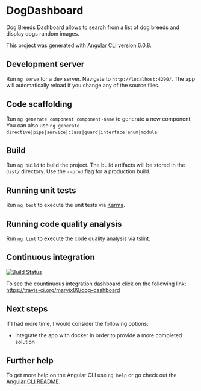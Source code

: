 # DogDashboard

Dog Breeds Dashboard allows to search from a list of dog breeds and display dogs random images. 

This project was generated with [Angular CLI](https://github.com/angular/angular-cli) version 6.0.8.

## Development server

Run `ng serve` for a dev server. Navigate to `http://localhost:4200/`. The app will automatically reload if you change any of the source files.

## Code scaffolding

Run `ng generate component component-name` to generate a new component. You can also use `ng generate directive|pipe|service|class|guard|interface|enum|module`.

## Build

Run `ng build` to build the project. The build artifacts will be stored in the `dist/` directory. Use the `--prod` flag for a production build.

## Running unit tests

Run `ng test` to execute the unit tests via [Karma](https://karma-runner.github.io).

## Running code quality analysis

Run `ng lint` to execute the code quality analysis via [tslint](https://github.com/palantir/tslint).

## Continuous integration
[![Build Status](https://travis-ci.org/marvix89/dog-dashboard.svg?branch=master)](https://travis-ci.org/marvix89/dog-dashboard)

To see the countinuous integration dashboard click on the following link:  
https://travis-ci.org/marvix89/dog-dashboard

## Next steps
If I had more time, I would consider the following options:

- Integrate the app with docker in order to provide a more completed solution

## Further help

To get more help on the Angular CLI use `ng help` or go check out the [Angular CLI README](https://github.com/angular/angular-cli/blob/master/README.md).
